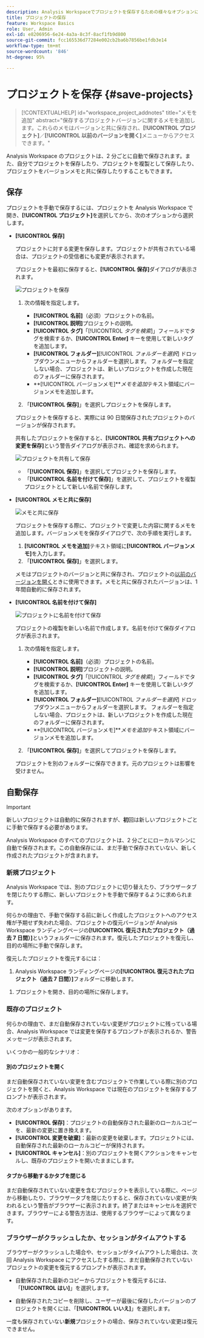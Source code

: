 ```yaml
---
description: Analysis Workspaceでプロジェクトを保存するための様々なオプションについて説明します。
title: プロジェクトの保存
feature: Workspace Basics
role: User, Admin
exl-id: e8206956-6e24-4a3a-8c3f-8acf1fb9d800
source-git-commit: fcc165536d77284e002cb2ba6b7856be1fdb3e14
workflow-type: tm+mt
source-wordcount: '846'
ht-degree: 95%

---
```



# プロジェクトを保存 {#save-projects}

<!-- markdownlint-disable MD034 -->

>[!CONTEXTUALHELP]
>id="workspace_project_addnotes"
>title="メモを追加"
>abstract="保存するプロジェクトバージョンに関するメモを追加します。これらのメモはバージョンと共に保存され、**[!UICONTROL プロジェクト]**／**[!UICONTROL 以前のバージョンを開く]**&#x200B;メニューからアクセスできます。"

<!-- markdownlint-enable MD034 -->


Analysis Workspace のプロジェクトは、2 分ごとに自動で保存されます。また、自分でプロジェクトを保存したり、プロジェクトを複製として保存したり、プロジェクトをバージョンメモと共に保存したりすることもできます。

## 保存

プロジェクトを手動で保存するには、プロジェクトを Analysis Workspace で開き、**[!UICONTROL プロジェクト]**&#x200B;を選択してから、次のオプションから選択します。

* **[!UICONTROL 保存]**

  プロジェクトに対する変更を保存します。プロジェクトが共有されている場合は、プロジェクトの受信者にも変更が表示されます。

  プロジェクトを最初に保存すると、**[!UICONTROL 保存]**&#x200B;ダイアログが表示されます。

  ![プロジェクトを保存](assets/save-project.png)

   1. 次の情報を指定します。

      * **[!UICONTROL 名前]**（必須）プロジェクトの名前。
      * **[!UICONTROL 説明]**&#x200B;プロジェクトの説明。
      * **[!UICONTROL タグ]**「[!UICONTROL *タグを検索*]」フィールドでタグを検索するか、**[!UICONTROL Enter]** キーを使用して新しいタグを追加します。
      * **[!UICONTROL フォルダー]**&#x200B;[!UICONTROL *フォルダーを選択*] ドロップダウンメニューからフォルダーを選択します。 フォルダーを指定しない場合、プロジェクトは、新しいプロジェクトを作成した現在のフォルダーに保存されます。
      * **[!UICONTROL バージョンメモ]***メモを追加*&#x200B;テキスト領域にバージョンメモを追加します。

   1. 「**[!UICONTROL 保存]**」を選択しプロジェクトを保存します。

  プロジェクトを保存すると、実際には 90 日間保存されたプロジェクトのバージョンが保存されます。

  共有したプロジェクトを保存すると、**[!UICONTROL 共有プロジェクトへの変更を保存]**&#x200B;という警告ダイアログが表示され、確認を求められます。

  ![プロジェクトを共有して保存](assets/save-project-shared.png)

   * 「**[!UICONTROL 保存]**」を選択してプロジェクトを保存します。
   * 「**[!UICONTROL 名前を付けて保存]**」を選択して、プロジェクトを複製プロジェクトとして新しい名前で保存します。


* **[!UICONTROL メモと共に保存]**

  ![メモと共に保存](assets/save-version-notes.png)

  プロジェクトを保存する際に、プロジェクトで変更した内容に関するメモを追加します。バージョンメモを保存ダイアログで、次の手順を実行します。

   1. **[!UICONTROL メモを追加]**&#x200B;テキスト領域に&#x200B;**[!UICONTROL バージョンメモ]**&#x200B;を入力します。
   1. 「**[!UICONTROL 保存]**」を選択します。

  メモはプロジェクトのバージョンと共に保存され、プロジェクトの[以前のバージョンを開く](open-projects.md#open-previous-version)ときに使用できます。メモと共に保存されたバージョンは、1 年間自動的に保存されます。

* **[!UICONTROL 名前を付けて保存]**

  ![プロジェクトに名前を付けて保存](assets/save-project-as.png)

  プロジェクトの複製を新しい名前で作成します。名前を付けて保存ダイアログが表示されます。

   1. 次の情報を指定します。

      * **[!UICONTROL 名前]**（必須）プロジェクトの名前。
      * **[!UICONTROL 説明]**&#x200B;プロジェクトの説明。
      * **[!UICONTROL タグ]**「[!UICONTROL *タグを検索*]」フィールドでタグを検索するか、**[!UICONTROL Enter]** キーを使用して新しいタグを追加します。
      * **[!UICONTROL フォルダー]**&#x200B;[!UICONTROL *フォルダーを選択*] ドロップダウンメニューからフォルダーを選択します。 フォルダーを指定しない場合、プロジェクトは、新しいプロジェクトを作成した現在のフォルダーに保存されます。
      * **[!UICONTROL バージョンメモ]***メモを追加*&#x200B;テキスト領域にバージョンメモを追加します。

   1. 「**[!UICONTROL 保存]**」を選択してプロジェクトを保存します。

  プロジェクトを別のフォルダーに保存できます。元のプロジェクトは影響を受けません。


<!-- Cannot find this option in CJA 
| **[!UICONTROL Save as template]** | Save your project as a [custom template](/help/analyze/analysis-workspace/build-workspace-project/starter-projects.md) that becomes available to your organization under **[!UICONTROL Project > New]** | 
-->

## 自動保存


>[!IMPORTANT]
>
>新しいプロジェクトは自動的に保存されますが、**初**&#x200B;回は新しいプロジェクトごとに手動で保存する必要があります。
>

Analysis Workspace のすべてのプロジェクトは、2 分ごとにローカルマシンに自動で保存されます。この自動保存には、まだ手動で保存されていない、新しく作成されたプロジェクトが含まれます。

### 新規プロジェクト

Analysis Workspace では、別のプロジェクトに切り替えたり、ブラウザータブを閉じたりする際に、新しいプロジェクトを手動で保存するように求められます。

何らかの理由で、手動で保存する前に新しく作成したプロジェクトへのアクセス権が予期せず失われた場合、プロジェクトの復元バージョンが Analysis Workspace ランディングページの&#x200B;**[!UICONTROL 復元されたプロジェクト（過去 7 日間）]**&#x200B;というフォルダーに保存されます。復元したプロジェクトを復元し、目的の場所に手動で保存します。

復元したプロジェクトを復元するには：

1. Analysis Workspace ランディングページの&#x200B;**[!UICONTROL 復元されたプロジェクト（過去 7 日間）]**&#x200B;フォルダーに移動します。

<!-- 
     ![The list of folders highlighting the Recovered Project folder.](assets/recovered-folder.png)
  -->

1. プロジェクトを開き、目的の場所に保存します。


### 既存のプロジェクト

何らかの理由で、まだ自動保存されていない変更がプロジェクトに残っている場合、Analysis Workspace では変更を保存するプロンプトが表示されるか、警告メッセージが表示されます。


いくつかの一般的なシナリオ：

#### 別のプロジェクトを開く

まだ自動保存されていない変更を含むプロジェクトで作業している際に別のプロジェクトを開くと、Analysis Workspace では現在のプロジェクトを保存するプロンプトが表示されます。

次のオプションがあります。

* **[!UICONTROL 保存]**：プロジェクトの自動保存された最新のローカルコピーを、最新の変更に置き換えます。
* **[!UICONTROL 変更を破棄]**：最新の変更を破棄します。プロジェクトには、自動保存された最新のローカルコピーが保持されます。
* **[!UICONTROL キャンセル]**：別のプロジェクトを開くアクションをキャンセルし、既存のプロジェクトを開いたままにします。

<!-- ![Click Save to save changes to a project.](assets/existing-save.png) -->

#### タブから移動するかタブを閉じる

まだ自動保存されていない変更を含むプロジェクトを表示している際に、ページから移動したり、ブラウザータブを閉じたりすると、保存されていない変更が失われるという警告がブラウザーに表示されます。終了またはキャンセルを選択できます。ブラウザーによる警告方法は、使用するブラウザーによって異なります。


### ブラウザーがクラッシュしたか、セッションがタイムアウトする

ブラウザーがクラッシュした場合や、セッションがタイムアウトした場合は、次回 Analysis Workspace にアクセスしたする際に、まだ自動保存されていないプロジェクトの変更を復元するプロンプトが表示されます。

* 自動保存された最新のコピーからプロジェクトを復元するには、「**[!UICONTROL はい]**」を選択します。

* 自動保存されたコピーを削除し、ユーザーが最後に保存したバージョンのプロジェクトを開くには、「**[!UICONTROL いいえ]**」を選択します。

<!--![The Project Recovery dialog box.](assets/project-recovery.png)-->



一度も保存されていない&#x200B;**新規**&#x200B;プロジェクトの場合、保存されていない変更は復元できません。


<!-- Shouldn't this belong to another page?  Moved it to a new open projects page


## Open previously saved version

To open a previously saved version of a project:

1. Select **[!UICONTROL Open previous version]** from the **[!UICONTROL Project]** menu.

   ![The Previously saved project versions list and options to show All versions or Only versions with notes.](assets/open-previously-saved.png)

1. Review the list of previous versions available. You can switch between **[!UICONTROL All versions]** and **[!UICONTROL Only versions with notes]**.

   For each version, the list shows a timestamp
   [!UICONTROL Timestamp] and [!UICONTROL Editor] are shown, in addition to [!UICONTROL Notes] if they were added when the [!UICONTROL Editor] saved. Versions without notes are stored for 90 days; versions with notes are stored for 1 year.
1. Select a previous version and click **[!UICONTROL Load]**.
   The previous version then loads with a notification. The previous version does not become the current saved version of your project until you click **[!UICONTROL Save]**. If you navigate away from the loaded version, when you return, you will see the last saved version of the project.

-->



<!--
# Save projects {#save-projects}

>[!CONTEXTUALHELP]
>id="workspace_project_addnotes"
>title="Add notes"
>abstract="Add notes about the project version being saved. These notes will be stored with the version and accessible under the **[!UICONTROL Project]** > **[!UICONTROL Open previous version]** menu."

Projects in Analysis Workspace are automatically saved every 2 minutes. 

You can also manually save projects. Additional options such as adding tags or notes are available when you manually save a project.

## Save projects manually {#Save} 

Various options are available when manually saving a project in Analysis Workspace.

To manually save a project:

1. With your project open in Analysis Workspace, select **[!UICONTROL Project]**, then choose from the following options: 

   | Action | Description | 
   |---|---| 
   | **[!UICONTROL Save]** | Save changes to your project. If the project is shared, recipients of the project will also see the changes. When you first save your project, you are prompted to give the project a name, (optional) description and add (optional) tags. | 
   | **[!UICONTROL Save with notes]** | Before your project saves, add notes about what changed in the project. Notes are stored with the project version and are available to all editors under [!UICONTROL Project] > [!UICONTROL Open previous version]. | 
   | **[!UICONTROL Save as]** | Create a duplicate of your project. The original project will not be affected. | 
   | **[!UICONTROL Save as template]** | Save your project as a [template](/help/analyze/analysis-workspace/templates/create-templates.md) that becomes available to your organization under **[!UICONTROL Project > New]** | 

## Auto-save {#Autosave} 

All projects in Analysis Workspace are automatically saved every 2 minutes to your local machine. This includes newly created projects that are not yet saved manually. 

* **New projects:** Even though new projects are auto-saved, you must save each new project manually the first time. Analysis Workspace prompts you to save new projects manually when switching to another project, closing the browser tab, and so forth. 

  If for any reason you unexpectedly lose access to a newly created project before manually saving it, a recovery version of your project is saved on the Analysis Workspace landing page in a folder called `Recovered Projects (Last 7 Days)`. You must restore the recovered project and manually save it to a desired location. 

  To restore a recovered project:
  
  1. Go to the [!UICONTROL **Recovered Projects**] folder on the Analysis Workspace landing page.

     ![](assets/recovered-folder.png)

  1. Open your project and save it to a desired location. 

* **Existing projects:** If for any reason you leave a project with changes that are not yet auto-saved, Analysis Workspace either prompts you to save your changes or provides a warning message. 

  Following are some common scenarios:

### Open another project 

If you open an additional project while working on a project that contains changes that are not yet auto-saved, Analysis Workspace prompts you to save the current project before leaving.

The following options are available:

* **Save:** Replaces the most recent auto-saved local copy of your project with your latest changes.
* **Save As:** Saves your latest changes as a new project. The original project is saved only with the most recent auto-saved changes.
* **Discard Changes:** Discards your latest changes. The project retains the most recent auto-saved changes.

![](assets/existing-save.png)

### Navigate away or close a tab 

If you navigate away from the page or close the browser tab while viewing a project with changes that are not yet auto-saved, the browser warns that your unsaved changes will be lost. You can choose to leave or cancel. 

![](assets/browser-image.png)

### Browser crashes or session times out 

If your browser crashes or if your session times out, then the next time you access Analysis Workspace you're prompted to recover any changes to your project that are not yet auto-saved.

Following is the Project Recovery dialog box that displays the first time you access Analysis Workspace after a crash or a timeout.

Select **Yes** to restore the project from the most recent auto-saved copy.

Select **No** to delete the auto-saved copy and open the last user-saved version of the project.

![](assets/project-recovery.png)

For **new** projects that have never been saved, unsaved changes are not recoverable.

## Open a previous version {#previous-version}

To open a previous version of a project:

1. Go to **[!UICONTROL Project]** > **[!UICONTROL Open previous version]**

   ![](assets/previous-versions.png)
   
1. Review the list of prior versions available. 
   [!UICONTROL Timestamp] and [!UICONTROL Editor] are shown, in addition to [!UICONTROL Notes] if they were added when the [!UICONTROL Editor] saved. Versions without notes are stored for 90 days; versions with notes are stored for 1 year.
1. Select a previous version and click **[!UICONTROL Load]**.
   The previous version then loads with a notification. The previous version does not become the current saved version of your project until you click **[!UICONTROL Save]**. If you navigate away from the loaded version, when you return, you will see the last saved version of the project. 

-->